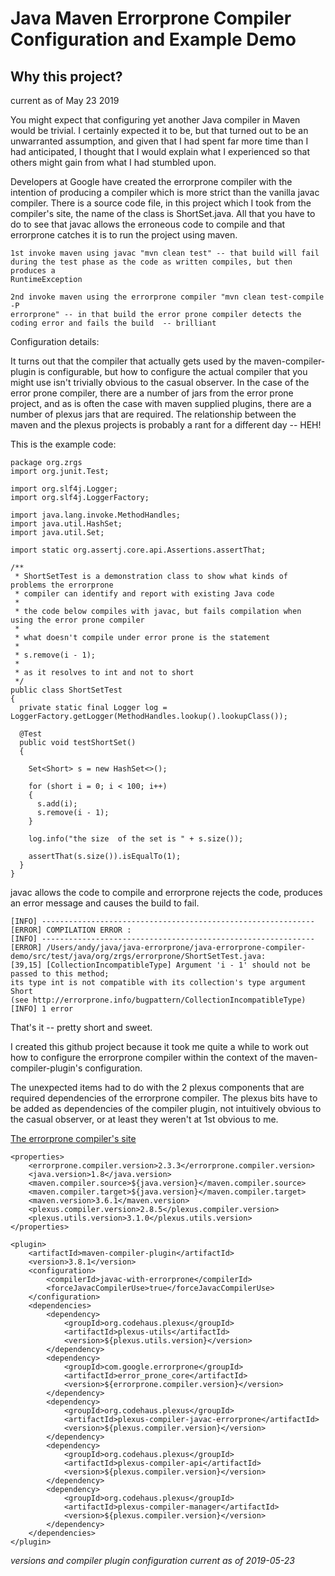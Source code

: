 Java Maven Errorprone Compiler Configuration and Example Demo
=============================================================

Why this project?
-----------------

current as of May 23 2019

You might expect that configuring yet another Java compiler in Maven
would be trivial. I certainly expected it to be, but that turned out to
be an unwarranted assumption, and given that I had spent far more time
than I had anticipated, I thought that I would explain what I
experienced so that others might gain from what I had stumbled upon.

Developers at Google have created the errorprone compiler with the
intention of producing a compiler which is more strict than the vanilla
javac compiler. There is a source code file, in this project which I
took from the compiler's site, the name of the class is ShortSet.java.
All that you have to do to see that javac allows the erroneous code to
compile and that errorprone catches it is to run the project using maven.

    1st invoke maven using javac "mvn clean test" -- that build will fail 
    during the test phase as the code as written compiles, but then produces a
    RuntimeException

    2nd invoke maven using the errorprone compiler "mvn clean test-compile -P
    errorprone" -- in that build the error prone compiler detects the
    coding error and fails the build  -- brilliant

Configuration details:

It turns out that the compiler that actually gets used by the
maven-compiler-plugin is configurable, but how to configure the actual
compiler that you might use isn't trivially obvious to the casual
observer. In the case of the error prone compiler, there are a number of
jars from the error prone project, and as is often the case with maven
supplied plugins, there are a number of plexus jars that are required.
The relationship between the maven and the plexus projects is probably a
rant for a different day -- HEH!

This is the example code:

    package org.zrgs 
    import org.junit.Test;

    import org.slf4j.Logger;
    import org.slf4j.LoggerFactory;

    import java.lang.invoke.MethodHandles;
    import java.util.HashSet;
    import java.util.Set;

    import static org.assertj.core.api.Assertions.assertThat;

    /**
     * ShortSetTest is a demonstration class to show what kinds of problems the errorprone
     * compiler can identify and report with existing Java code
     *
     * the code below compiles with javac, but fails compilation when using the error prone compiler
     *
     * what doesn't compile under error prone is the statement
     *
     * s.remove(i - 1);
     *
     * as it resolves to int and not to short
     */
    public class ShortSetTest
    {
      private static final Logger log = LoggerFactory.getLogger(MethodHandles.lookup().lookupClass());

      @Test
      public void testShortSet()
      {

        Set<Short> s = new HashSet<>();

        for (short i = 0; i < 100; i++)
        {
          s.add(i);
          s.remove(i - 1);
        }

        log.info("the size  of the set is " + s.size());

        assertThat(s.size()).isEqualTo(1);
      }
    }

javac allows the code to compile and errorprone rejects the code,
produces an error message and causes the build to fail.

    [INFO] -------------------------------------------------------------
    [ERROR] COMPILATION ERROR : 
    [INFO] -------------------------------------------------------------
    [ERROR] /Users/andy/java/java-errorprone/java-errorprone-compiler-demo/src/test/java/org/zrgs/errorprone/ShortSetTest.java:
    [39,15] [CollectionIncompatibleType] Argument 'i - 1' should not be passed to this method; 
    its type int is not compatible with its collection's type argument Short
    (see http://errorprone.info/bugpattern/CollectionIncompatibleType)
    [INFO] 1 error

That's it -- pretty short and sweet.

I created this github project because it took me quite a while to work
out how to configure the errorprone compiler within the context of the
maven-compiler-plugin's configuration.

The unexpected items had to do with the 2 plexus components that are
required dependencies of the errorprone compiler. The plexus bits have
to be added as dependencies of the compiler plugin, not intuitively
obvious to the casual observer, or at least they weren't at 1st obvious
to me.

[The errorprone compiler's site](http://errorprone.info/)

    <properties>
        <errorprone.compiler.version>2.3.3</errorprone.compiler.version>
        <java.version>1.8</java.version>
        <maven.compiler.source>${java.version}</maven.compiler.source>
        <maven.compiler.target>${java.version}</maven.compiler.target>
        <maven.version>3.6.1</maven.version>
        <plexus.compiler.version>2.8.5</plexus.compiler.version>
        <plexus.utils.version>3.1.0</plexus.utils.version>
    </properties>

    <plugin>
        <artifactId>maven-compiler-plugin</artifactId>
        <version>3.8.1</version>
        <configuration>
            <compilerId>javac-with-errorprone</compilerId>
            <forceJavacCompilerUse>true</forceJavacCompilerUse>
        </configuration>
        <dependencies>
            <dependency>
                <groupId>org.codehaus.plexus</groupId>
                <artifactId>plexus-utils</artifactId>
                <version>${plexus.utils.version}</version>
            </dependency>
            <dependency>
                <groupId>com.google.errorprone</groupId>
                <artifactId>error_prone_core</artifactId>
                <version>${errorprone.compiler.version}</version>
            </dependency>
            <dependency>
                <groupId>org.codehaus.plexus</groupId>
                <artifactId>plexus-compiler-javac-errorprone</artifactId>
                <version>${plexus.compiler.version}</version>
            </dependency>
            <dependency>
                <groupId>org.codehaus.plexus</groupId>
                <artifactId>plexus-compiler-api</artifactId>
                <version>${plexus.compiler.version}</version>
            </dependency>
            <dependency>
                <groupId>org.codehaus.plexus</groupId>
                <artifactId>plexus-compiler-manager</artifactId>
                <version>${plexus.compiler.version}</version>
            </dependency>
        </dependencies>
    </plugin>

*versions and compiler plugin configuration current as of 2019-05-23*
